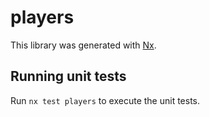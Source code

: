 # players

This library was generated with [Nx](https://nx.dev).

## Running unit tests

Run `nx test players` to execute the unit tests.
